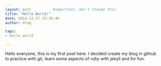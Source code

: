 ```yaml
---
layout: post          #important: don't change this
title: "Hello World!"
date: 2014-12-27 15:29:46
author: drog

tags:
- hello world

---
```


Hello everyone, this is my first post here. I decided create my blog in github to practice with git, learn some aspects of ruby with jekyll and for fun.